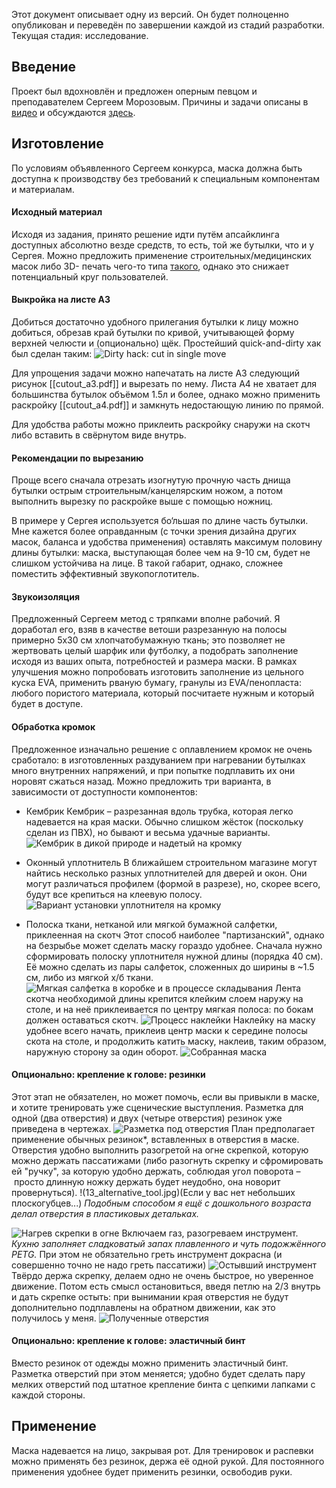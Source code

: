 Этот документ описывает одну из версий.
Он будет полноценно опубликован и переведён по завершении каждой из стадий разработки.
Текущая стадия: исследование.

## Введение
Проект был вдохновлён и предложен оперным певцом и преподавателем Сергеем Морозовым. Причины и задачи описаны в [видео](https://www.youtube.com/watch?v=0afH_l181oE) и обсуждаются [здесь](https://pikabu.ru/story/kak_postavit_golos_za_0_rubley__izobretenie_11621399#comments).

## Изготовление
По условиям объявленного Сергеем конкурса, маска должна быть доступна к производству без требований к специальным компонентам и материалам.

#### Исходный материал
Исходя из задания, принято решение идти путём апсайклинга доступных абсолютно везде средств, то есть, той же бутылки, что и у Сергея.
Можно предложить применение строительных/медицинских масок либо 3D- печать чего-то типа [такого](https://www.thingiverse.com/thing:4225667), однако это снижает потенциальный круг пользователей.

#### Выкройка на листе А3
Добиться достаточно удобного прилегания бутылки к лицу можно добиться, обрезав край бутылки по кривой, учитывающей форму верхней челюсти и (опционально) щёк. Простейший quick-and-dirty хак был сделан таким: ![Dirty hack: cut in single move](images/3_quick_dirty.jpg "Dirty hack")

Для упрощения задачи можно напечатать на листе А3 следующий рисунок [[cutout_a3.pdf]] и вырезать по нему. Листа А4 не хватает для большинства бутылок объёмом 1.5л и более, однако можно применить раскройку [[cutout_a4.pdf]] и замкнуть недостающую линию по прямой.

Для удобства работы можно приклеить раскройку снаружи на скотч либо вставить в свёрнутом виде внутрь.

#### Рекомендации по вырезанию
Проще всего сначала отрезать изогнутую прочную часть днища бутылки острым строительным/канцелярским ножом, а потом выполнить вырезку по раскройке выше с помощью ножниц.

В примере у Сергея используется бо‘льшая по длине часть бутылки. Мне кажется более оправданным (с точки зрения дизайна других масок, баланса и удобства применения)  оставлять максимум половину длины бутылки: маска, выступающая более чем на 9-10 см, будет не слишком устойчива на лице. В такой габарит, однако, сложнее поместить эффективный звукопоглотитель.

#### Звукоизоляция
Предложенный Сергеем метод с тряпками вполне рабочий. Я доработал его, взяв в качестве ветоши разрезанную на полосы примерно 5x30 см хлопчатобумажную ткань; это позволяет не жертвовать целый шарфик или футболку, а подобрать заполнение исходя из ваших опыта, потребностей и размера маски.
В рамках улучшения можно попробовать изготовить заполнение из цельного куска EVA, применить рваную бумагу, гранулы из EVA/пенопласта: любого пористого материала, который посчитаете нужным и который будет в доступе.
#### Обработка кромок
Предложенное изначально решение с оплавлением кромок не очень сработало: в изготовленных раздуванием при нагревании бутылках много внутренних напряжений, и при попытке подплавить их они норовят сжаться назад.
Можно предложить три варианта, в зависимости от доступности компонентов:
 - Кембрик
 Кембрик – разрезанная вдоль трубка, которая легко надевается на края маски. Обычно слишком жёсток (поскольку сделан из ПВХ), но бывают и весьма удачные варианты.
 ![Кембрик в дикой природе и надетый на кромку](images/5_kembrik.jpg)
 - Оконный уплотнитель
 В ближайшем строительном магазине могут найтись несколько разных уплотнителей для дверей и окон. Они могут различаться профилем (формой в разрезе), но, скорее всего, будут все крепиться на клеевую полосу.
 ![Вариант установки уплотнителя на кромку](images/9_seal_tape.jpg)

 - Полоска ткани, нетканой или мягкой бумажной салфетки, приклеенная на скотч
Этот способ наиболее "партизанский", однако на безрыбье может сделать маску гораздо удобнее.
Сначала нужно сформировать полоску уплотнителя нужной длины (порядка 40 см). Её можно сделать из пары салфеток, сложенных до ширины в ~1.5 см, либо из мягкой х/б ткани.
![Мягкая салфетка в коробке и в процессе складывания](images/6_tape_folding.jpg)
Лента скотча необходимой длины крепится клейким слоем наружу на столе, и на неё приклеивается по центру мягкая полоса: по бокам должен оставаться скотч.
![Процесс наклейки](images/7_tape_sticking.jpg)
Наклейку на маску удобнее всего начать, приклеив центр маски к середине полосы скота на столе, и продолжить катить маску, наклеив, таким образом, наружную сторону за один оборот.
![Собранная маска](images/8_mask.jpg)

#### Опционально: крепление к голове: резинки
Этот этап не обязателен, но может помочь, если вы привыкли в маске, и хотите тренировать уже сценические выступления. Разметка для одной (два отверстия) и двух (четыре отверстия) резинок уже приведена в чертежах.
 ![Разметка под отверстия](images/11_markup_strap.jpg)
План предполагает применение обычных резинок*, вставленных в отверстия в маске.
Отверстия удобно выполнить разогретой на огне скрепкой, которую можно держать пассатижами (либо разогнуть скрепку и сфромировать ей "ручку", за которую удобно держать, соблюдая угол поворота – просто длинную ножку держать будет неудобно, она новорит провернуться).
 !(13_alternative_tool.jpg)(Если у вас нет небольших плоскогубцев...)
_Подобным способом я ещё с дошкольного возраста делал отверстия в пластиковых детальках._

![Нагрев скрепки в огне](images/12_heating_tool.jpg)
Включаем газ, разогреваем инструмент. _Кухню заполняет сладковатый запах плавленного и чуть подожжённого PETG._  При этом не обязательно греть инструмент докрасна (и совершенно точно не надо греть пассатижи)
![Остывший инструмент](images/15_cold_tool.jpg)
Твёрдо держа скрепку, делаем одно не очень быстрое, но уверенное движение. Потом есть смысл остановиться, введя петлю на 2/3 внутрь и дать скрепке остыть: при вынимании края отверстия не будут дополнительно подплавлены на обратном движении, как это получилось у меня.
![Полученные отверстия](images/14_holes.jpg)

#### Опционально: крепление к голове: эластичный бинт
Вместо резинок от одежды можно применить эластичный бинт. Разметка отверстий при этом меняется; удобно будет сделать пару мелких отверстий под штатное крепление бинта с цепкими лапками с каждой стороны.

## Применение
Маска надевается на лицо, закрывая рот.
Для тренировок и распевки можно применять без резинок, держа её одной рукой.
Для постоянного применения удобнее будет применить резинки, освободив руки.